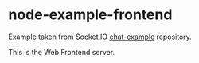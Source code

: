 # node-example-frontend

Example taken from Socket.IO [chat-example](https://github.com/rauchg/chat-example) repository.

This is the Web Frontend server.
